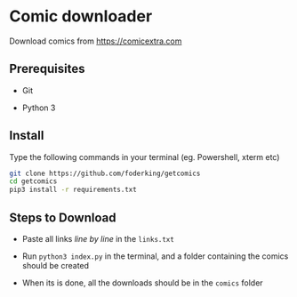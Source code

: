 # Comic downloader

Download comics from https://comicextra.com

## Prerequisites

+ Git

+ Python 3

## Install

Type the following commands in your terminal (eg. Powershell, xterm etc)
```bash
git clone https://github.com/foderking/getcomics
cd getcomics
pip3 install -r requirements.txt
```

## Steps to Download

+ Paste all links *line by line* in the `links.txt`

+ Run `python3 index.py` in the terminal, and a folder containing the comics should be created
+ When its is done, all the downloads should be in the `comics` folder
